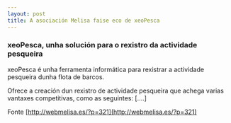 ```yaml
---
layout: post
title: A asociación Melisa faise eco de xeoPesca
---
```

### xeoPesca, unha solución para o rexistro da actividade pesqueira ###
xeoPesca é unha ferramenta informática para rexistrar a actividade pesqueira dunha flota de barcos.

Ofrece a creación dun rexistro de actividade pesqueira que achega varias vantaxes competitivas, como as seguintes: [….]

Fonte [http://webmelisa.es/?p=321](http://webmelisa.es/?p=321)